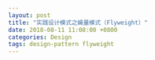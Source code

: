 ```yaml
---
layout: post
title: "实践设计模式之蝇量模式（Flyweight）"
date: 2018-08-11 11:08:00 +0800
categories: Design
tags: design-pattern flyweight
---
```


